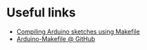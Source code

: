 # Useful links

-   [Compiling Arduino sketches using Makefile](
    http://hardwarefun.com/tutorials/compiling-arduino-sketches-using-makefile)
-   [Arduino-Makefile @ GitHub](
    https://github.com/sudar/Arduino-Makefile)

